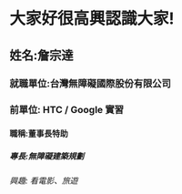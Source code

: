 # 大家好很高興認識大家!

## 姓名:詹宗達

### 就職單位:台灣無障礙國際股份有限公司

### 前單位: HTC / Google 實習

#### 職稱:董事長特助

##### 專長:無障礙建築規劃

###### 興趣: 看電影、旅遊
